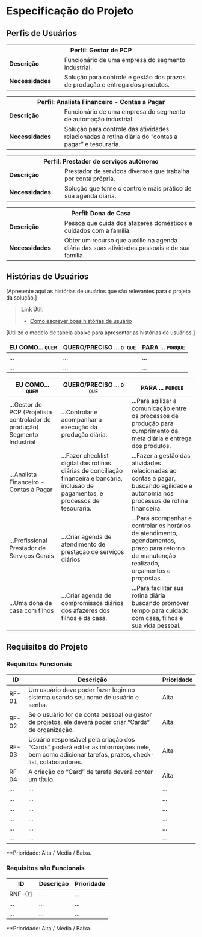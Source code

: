 # Especificação do Projeto

## Perfis de Usuários


<table>
  <tbody>
    <tr align=center>
      <th colspan="2">Perfil: Gestor de PCP</th>
    </tr>
    <tr>
      <td width="150px">
        <b>Descrição</b>
      </td>
      <td width="600px">Funcionário de uma empresa do segmento industrial.</td>
    </tr>
    <tr>
      <td>
        <b>Necessidades</b>
      </td>
      <td>Solução para controle e gestão dos prazos de produção e entrega dos produtos.</td>
    </tr>
  </tbody>
</table>
<table>
  <tbody>
    <tr align=center>
      <th colspan="2">Perfil: Analista Financeiro - Contas a Pagar </th>
    </tr>
    <tr>
      <td width="150px">
        <b>Descrição</b>
      </td>
      <td width="600px">Funcionário de uma empresa do segmento de automação industrial.</td>
    </tr>
    <tr>
      <td>
        <b>Necessidades</b>
      </td>
      <td>Solução para controle das atividades relacionadas à rotina diária do “contas a pagar” e tesouraria.</td>
    </tr>
  </tbody>
</table>
<table>
  <tbody>
    <tr align=center>
      <th colspan="2">Perfil: Prestador de serviços autônomo </th>
    </tr>
    <tr>
      <td width="150px">
        <b>Descrição</b>
      </td>
      <td width="600px">Prestador de serviços diversos que trabalha por conta própria.</td>
    </tr>
    <tr>
      <td>
        <b>Necessidades</b>
      </td>
      <td>Solução que torne o controle mais prático de sua agenda diária.</td>
    </tr>
  </tbody>
</table>
<table>
  <tbody>
    <tr align=center>
      <th colspan="2">Perfil: Dona de Casa </th>
    </tr>
    <tr>
      <td width="150px">
        <b>Descrição</b>
      </td>
      <td width="600px">Pessoa que cuida dos afazeres domésticos e cuidados com a família.</td>
    </tr>
    <tr>
      <td>
        <b>Necessidades</b>
      </td>
      <td>Obter um recurso que auxilie na agenda diária das suas atividades pessoais e de sua família.</td>
    </tr>
  </tbody>
</table>


## Histórias de Usuários

[Apresente aqui as histórias de usuários que são relevantes para o projeto da solução.]

> **Link Útil**:
> - [Como escrever boas histórias de usuário](https://medium.com/vertice/como-escrever-boas-users-stories-hist%C3%B3rias-de-usu%C3%A1rios-b29c75043fac)

[Utilize o modelo de tabela abaixo para apresentar as histórias de usuários.]

|EU COMO... `QUEM`   | QUERO/PRECISO ... `O QUE` |PARA ... `PORQUE`                 |
|--------------------|---------------------------|----------------------------------|
| ...                | ...                       | ...                              |
| ...                | ...                       | ...                              |


|EU COMO... `QUEM`   | QUERO/PRECISO ... `O QUE` |PARA ... `PORQUE`                 |
|--------------------|---------------------------|----------------------------------|
| ...Gestor de PCP (Projetista controlador de produção) Segmento Industrial                | ...Controlar e acompanhar a execução da produção diária.                       | ...Para agilizar a comunicação entre os processos de produção para cumprimento da meta diária e entrega dos produtos. |
| ...Analista Financeiro - Contas à Pagar                | ...Fazer checklist digital das rotinas diárias de conciliação financeira e bancária, inclusão de pagamentos, e processos de tesouraria.                       | ...Fazer a gestão das atividades relacionadas ao contas a pagar, buscando agilidade e autonomia nos processos de rotina financeira. |                         
| ...Profissional Prestador de Serviços Gerais      | ...Criar agenda de atendimento de prestação de serviços diários    | ...Para acompanhar e controlar os horários de atendimento, agendamentos, prazo para retorno de manutenção realizado, orçamentos e propostas.  |
| ...Uma dona de casa com filhos       | ...Criar agenda de compromissos diários dos afazeres dos filhos e da casa.     | ...Para facilitar sua rotina diária buscando promover tempo para cuidado com casa, filhos e sua vida pessoal.  |

## Requisitos do Projeto

### Requisitos Funcionais

|ID    | Descrição                | Prioridade |
|-------|---------------------------------|----|
| RF-01 | Um usuário deve poder fazer login no sistema usando seu nome de usuário e senha. | Alta | 
| RF-02 | Se o usuário for de conta pessoal ou gestor de projetos, ele deverá poder criar “Cards” de organização. | Alta |
| RF-03 | Usuário responsável pela criação dos “Cards” poderá editar as informações nele, bem como adicionar tarefas, prazos, check-list, colaboradores. | Alta |
| RF-04 | A criação do “Card” de tarefa deverá conter um título. | Alta |
|  ...  |  ...                    | ...   |
|  ...  |  ...                    | ...   |
|  ...  |  ...                    | ...   |
|  ...  |  ...                    | ...   |
|  ...  |  ...                    | ...   |
|  ...  |  ...                    | ...   |

**Prioridade: Alta / Média / Baixa. 

### Requisitos não Funcionais


|ID      | Descrição               |Prioridade |
|--------|-------------------------|----|
| RNF-01 |  ...                    | ...   | 
| ...    |  ...                    | ...   | 
| ...    |  ...                    | ...   | 

**Prioridade: Alta / Média / Baixa. 

